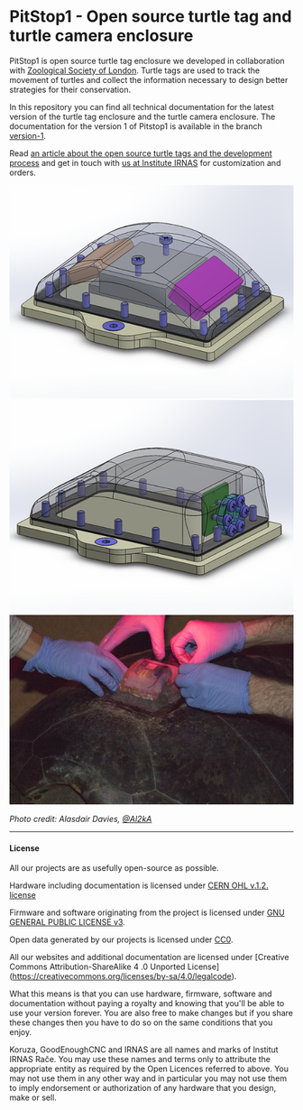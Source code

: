 # PitStop1 - Open source turtle tag and turtle camera enclosure
PitStop1 is open source turtle tag enclosure we developed in collaboration with [Zoological Society of London](https://www.zsl.org/). Turtle tags are used to track the movement of turtles and collect the information necessary to design better strategies for their conservation. 

In this repository you can find all technical documentation for the latest version of the turtle tag enclosure and the turtle camera enclosure. The documentation for the version 1 of Pitstop1 is available in the branch [version-1](https://github.com/IRNAS/PitStop1/tree/version1).

Read [an article about the open source turtle tags and the development process](https://www.wildlabs.net/resources/case-studies/how-open-source-technologies-could-dramatically-reduce-cost-tagging-green-sea) and get in touch with [us at Institute IRNAS](http://irnas.eu) for customization and orders.


![PitStop1](img/turtle-tag1.png)
![PitStop1](img/turtle-camera.png)
![PitStop1](img/turtle-tag.jpg)


*Photo credit: Alasdair Davies, [@Al2kA](https://twitter.com/Al2kA)*

---

#### License

All our projects are as usefully open-source as possible.

Hardware including documentation is licensed under [CERN OHL v.1.2. license](http://www.ohwr.org/licenses/cern-ohl/v1.2)

Firmware and software originating from the project is licensed under [GNU GENERAL PUBLIC LICENSE v3](http://www.gnu.org/licenses/gpl-3.0.en.html).

Open data generated by our projects is licensed under [CC0](https://creativecommons.org/publicdomain/zero/1.0/legalcode).

All our websites and additional documentation are licensed under [Creative Commons Attribution-ShareAlike 4 .0 Unported License] (https://creativecommons.org/licenses/by-sa/4.0/legalcode).

What this means is that you can use hardware, firmware, software and documentation without paying a royalty and knowing that you'll be able to use your version forever. You are also free to make changes but if you share these changes then you have to do so on the same conditions that you enjoy.

Koruza, GoodEnoughCNC and IRNAS are all names and marks of Institut IRNAS Rače. 
You may use these names and terms only to attribute the appropriate entity as required by the Open Licences referred to above. You may not use them in any other way and in particular you may not use them to imply endorsement or authorization of any hardware that you design, make or sell.
